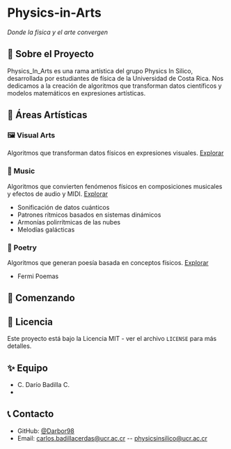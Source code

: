 # Physics-in-Arts

_Donde la física y el arte convergen_

## 🎨 Sobre el Proyecto

Physics_In_Arts es una rama artística del grupo Physics In Silico, desarrollada por estudiantes de física de la Universidad de Costa Rica. Nos dedicamos a la creación de algoritmos que transforman datos científicos y modelos matemáticos en expresiones artísticas.

## 🎯 Áreas Artísticas

### 🖼️ Visual Arts
Algoritmos que transforman datos físicos en expresiones visuales. [Explorar](/visual_arts)


### 🎵 Music
Algoritmos que convierten fenómenos físicos en composiciones musicales y efectos de audio y MIDI. [Explorar](/music)
- Sonificación de datos cuánticos
- Patrones rítmicos basados en sistemas dinámicos
- Armonías polirrítmicas de las nubes
- Melodías galácticas


### 📝 Poetry
Algoritmos que generan poesía basada en conceptos físicos. [Explorar](/poetry)
- Fermi Poemas

## 🚀 Comenzando

## 📜 Licencia

Este proyecto está bajo la Licencia MIT - ver el archivo `LICENSE` para más detalles.

## ✨ Equipo

- C. Darío Badilla C.
- 

## 📞 Contacto

- GitHub: [@Darbor98](https://github.com/Darbor98)
- Email: carlos.badillacerdas@ucr.ac.cr
--
physicsinsilico@ucr.ac.cr
